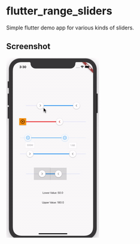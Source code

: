 # flutter_range_sliders

Simple flutter demo app for various kinds of sliders.

## Screenshot
![](screenshot.gif)

